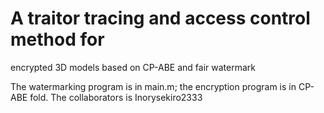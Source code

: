 # A traitor tracing and access control method for
encrypted 3D models based on CP-ABE and fair watermark

The watermarking program is in main.m; the encryption program is in CP-ABE fold. The collaborators is Inorysekiro2333
